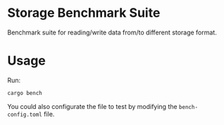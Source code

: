 # Storage Benchmark Suite

Benchmark suite for reading/write data from/to different storage format.

# Usage

Run:
```bash
cargo bench
```

You could also configurate the file to test by modifying the `bench-config.toml` file.

